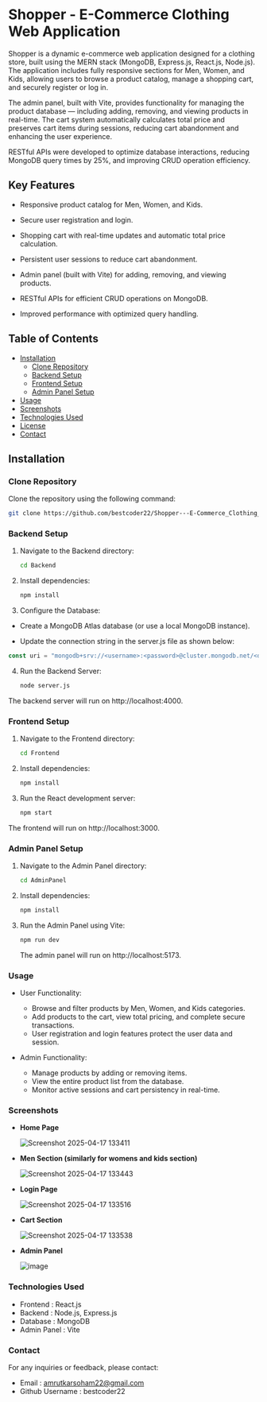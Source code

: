 # Shopper - E-Commerce Clothing Web Application
Shopper is a dynamic e-commerce web application designed for a clothing store, built using the MERN stack (MongoDB, Express.js, React.js, Node.js). The application includes fully responsive sections for Men, Women, and Kids, allowing users to browse a product catalog, manage a shopping cart, and securely register or log in.

The admin panel, built with Vite, provides functionality for managing the product database — including adding, removing, and viewing products in real-time. The cart system automatically calculates total price and preserves cart items during sessions, reducing cart abandonment and enhancing the user experience.

RESTful APIs were developed to optimize database interactions, reducing MongoDB query times by 25%, and improving CRUD operation efficiency.

## Key Features
- Responsive product catalog for Men, Women, and Kids.

- Secure user registration and login.

- Shopping cart with real-time updates and automatic total price calculation.

- Persistent user sessions to reduce cart abandonment.

- Admin panel (built with Vite) for adding, removing, and viewing products.

- RESTful APIs for efficient CRUD operations on MongoDB.

- Improved performance with optimized query handling.

## Table of Contents


- [Installation](#installation)
  - [Clone Repository](#clone-repository)
  - [Backend Setup](#backend-setup)
  - [Frontend Setup](#frontend-setup)
  - [Admin Panel Setup](#admin-panel-setup)
- [Usage](#usage)
- [Screenshots](#screenshots)
- [Technologies Used](#technologies-used)
- [License](#license)
- [Contact](#contact)

## Installation

### Clone Repository
Clone the repository using the following command:
```bash
git clone https://github.com/bestcoder22/Shopper---E-Commerce_Clothing_Web_Application.git
```

### Backend Setup
1. Navigate to the Backend directory:
   ```bash
   cd Backend
   ```

2. Install dependencies:
   ```bash
   npm install
   ```

4. Configure the Database:

- Create a MongoDB Atlas database (or use a local MongoDB instance).

- Update the connection string in the server.js file as shown below:

```javascript
const uri = "mongodb+srv://<username>:<password>@cluster.mongodb.net/<database-name>";
```

4. Run the Backend Server:
   ```bash
   node server.js
   ```
The backend server will run on http://localhost:4000.

### Frontend Setup

1. Navigate to the Frontend directory:
   ```bash
   cd Frontend
   ```


2. Install dependencies:
   ```bash
   npm install
   ```

3. Run the React development server:
   ```bash
   npm start
   ```
The frontend will run on http://localhost:3000.

### Admin Panel Setup

1. Navigate to the Admin Panel directory:
   ```bash
   cd AdminPanel
   ```

2. Install dependencies:
   ```bash
   npm install
   ```

3. Run the Admin Panel using Vite:
   ```bash
   npm run dev
   ```
   The admin panel will run on http://localhost:5173.

### Usage

- User Functionality:
  - Browse and filter products by Men, Women, and Kids categories.
  - Add products to the cart, view total pricing, and complete secure transactions.
  - User registration and login features protect the user data and session.

- Admin Functionality:
  - Manage products by adding or removing items.
  - View the entire product list from the database.
  - Monitor active sessions and cart persistency in real-time.

### Screenshots

- **Home Page**
  
  ![Screenshot 2025-04-17 133411](https://github.com/user-attachments/assets/1bdbbfe9-45c3-442e-a3ef-875c92640282)

- **Men Section (similarly for womens and kids section)**
  
  ![Screenshot 2025-04-17 133443](https://github.com/user-attachments/assets/5e65126a-be0f-4392-ac9c-2dbc6669e509)

- **Login Page**
  
  ![Screenshot 2025-04-17 133516](https://github.com/user-attachments/assets/6fd573f6-6702-4d85-9f63-81e8472c53d4)

- **Cart Section**
  
  ![Screenshot 2025-04-17 133538](https://github.com/user-attachments/assets/0fcda961-05f0-4838-b253-706497143b64)

- **Admin Panel**
  
  ![image](https://github.com/user-attachments/assets/7850a730-d7ad-4b5b-9dfc-d5b29199711f)

### Technologies Used

- Frontend : React.js
- Backend : Node.js, Express.js
- Database : MongoDB
- Admin Panel : Vite

### Contact

For any inquiries or feedback, please contact:
- Email : amrutkarsoham22@gmail.com
- Github Username : bestcoder22





